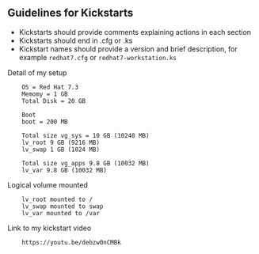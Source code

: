 ## Guidelines for Kickstarts

 * Kickstarts should provide comments explaining actions in each section
 * Kickstarts should end in .cfg or .ks
 * Kickstart names should provide a version and brief description, for example
   `redhat7.cfg` or `redhat7-workstation.ks`


Detail of my setup 

        OS = Red Hat 7.3
        Memomy = 1 GB
        Total Disk = 20 GB
        
        Boot
        boot = 200 MB
       
        Total size vg_sys = 10 GB (10240 MB)
        lv_root 9 GB (9216 MB)
        lv_swap 1 GB (1024 MB)

        Total size vg_apps 9.8 GB (10032 MB)
        lv_var 9.8 GB (10032 MB)


Logical volume mounted 

        lv_root mounted to /
        lv_swap mounted to swap
        lv_var mounted to /var


Link to my kickstart video

        https://youtu.be/debzw0nCMBk
